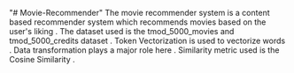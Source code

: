 "# Movie-Recommender" 
The movie recommender system is a content based recommender system which recommends movies based on the user's liking . The dataset used is the tmod_5000_movies and tmod_5000_credits dataset . Token Vectorization is used to vectorize words  . Data transformation plays a major role here . Similarity metric used is the Cosine Similarity . 
